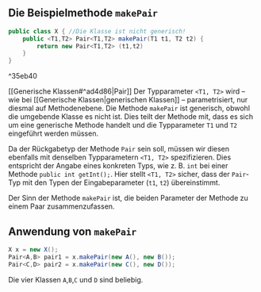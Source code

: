 
## Die Beispielmethode `makePair`

```java
public class X { //Die Klasse ist nicht generisch!
	public <T1,T2> Pair<T1,T2> makePair(T1 t1, T2 t2) {
		return new Pair<T1,T2> (t1,t2)
	}
}
```

^35eb40

[[Generische Klassen#^ad4d86|Pair]]
Der Typparameter `<T1, T2>` wird – wie bei [[Generische Klassen|generischen Klassen]] – parametrisiert, nur diesmal auf Methodenebene. Die Methode `makePair` ist generisch, obwohl die umgebende Klasse es nicht ist. Dies teilt der Methode mit, dass es sich um eine generische Methode handelt und die Typparameter `T1` und `T2` eingeführt werden müssen. 

Da der Rückgabetyp der Methode `Pair` sein soll, müssen wir diesen ebenfalls mit denselben Typparametern `<T1, T2>` spezifizieren. Dies entspricht der Angabe eines konkreten Typs, wie z. B. `int` bei einer Methode `public int getInt();`. Hier stellt `<T1, T2>` sicher, dass der `Pair`-Typ mit den Typen der Eingabeparameter (`t1`, `t2`) übereinstimmt.

Der Sinn der Methode `makePair` ist, die beiden Parameter der Methode zu einem Paar zusammenzufassen.
## Anwendung von `makePair`
```java
X x = new X();
Pair<A,B> pair1 = x.makePair(new A(), new B());
Pair<C,D> pair2 = x.makePair(new C(), new D());
```
Die vier Klassen `A`,`B`,`C` und `D` sind beliebig. 